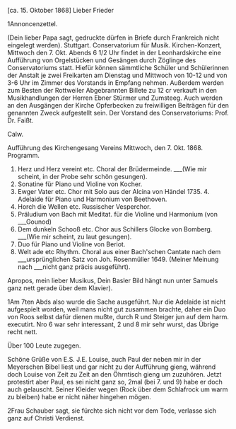  [ca. 15. Oktober 1868]
Lieber Frieder


 1Annoncenzettel.

(Dein lieber Papa sagt, gedruckte dürfen in Briefe durch Frankreich nicht eingelegt werden). Stuttgart. Conservatorium für Musik. Kirchen-Konzert, Mittwoch den 7. Okt. Abends 6 1/2 Uhr findet in der Leonhardskirche eine Aufführung von Orgelstücken und Gesängen durch Zöglinge des Conservatoriums statt. Hiefür können sämmtliche Schüler und Schülerinnen der Anstalt je zwei Freikarten am Dienstag und Mittwoch von 10-12 und von 3-6 Uhr im Zimmer des Vorstands in Empfang nehmen. Außerdem werden zum Besten der Rottweiler Abgebrannten Billete zu 12 cr verkauft in den Musikhandlungen der Herren Ebner Stürmer und Zumsteeg. Auch werden an den Ausgängen der Kirche Opferbecken zu freiwilligen Beiträgen für den genannten Zweck aufgestellt sein. Der Vorstand des Conservatoriums: Prof. Dr. Faißt.

 Calw.

Aufführung des Kirchengesang Vereins Mittwoch, den 7. Okt. 1868.  Programm.

1. Herz und Herz vereint etc. Choral der Brüdermeinde.
___(Wie mir scheint, in der Probe sehr schön gesungen).
2. Sonatine für Piano und Violine von Kocher.
3. Ewger Vater etc. Chor mit Solo aus der Alcina von Händel 1735. 4. Adelaide für Piano und Harmonium von Beethoven.
5. Horch die Wellen etc. Russischer Vesperchor.
6. Präludium von Bach mit Meditat. für die Violine und Harmonium (von ___Gounod)
7. Dem dunkeln Schooß etc. Chor aus Schillers Glocke von Bomberg. ___(Wie mir scheint, zu laut gesungen).
8. Duo für Piano und Violine von Beriot.
9. Welt ade etc Rhythm. Choral aus einer Bach'schen Cantate nach dem ___ursprünglichen Satz von Joh. Rosenmüller 1649. (Meiner Meinung nach ___nicht ganz präcis ausgeführt).

Apropos, mein lieber Musikus, Dein Basler Bild hängt nun unter Samuels ganz nett gerade über dem Klavier).


1Am 7ten Abds also wurde die Sache ausgeführt. Nur die Adelaide ist nicht aufgespielt worden, weil mans nicht gut zusammen brachte, daher ein Duo von Roos selbst dafür dienen mußte, durch R und Steiger jun auf dem harm. executirt. Nro 6 war sehr interessant, 2 und 8 mir sehr wurst, das Übrige recht nett.

Über 100 Leute zugegen.

Schöne Grüße von E.S. J.E. Louise, auch Paul der neben mir in der Meyerschen Bibel liest und gar nicht zu der Aufführung gieng, während doch Louise von Zeit zu Zeit an den Öhrntisch gieng um zuzuhören. Jetzt protestirt aber Paul, es sei nicht ganz so, 2mal (bei 7. und 9) habe er doch auch gelauscht. Seiner Kleider wegen (Rock über dem Schlafrock um warm zu bleiben) habe er nicht näher hingehen mögen.

2Frau Schauber sagt, sie fürchte sich nicht vor dem Tode, verlasse sich ganz auf Christi Verdienst.
